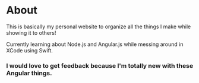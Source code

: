 <h1>About</h1>
<p>This is basically my personal website to organize all the things I make while showing it to others!</p>
<p>Currently learning about Node.js and Angular.js while messing around in XCode using Swift.</p>
<h3>I would love to get feedback because I'm totally new with these Angular things.</h3>